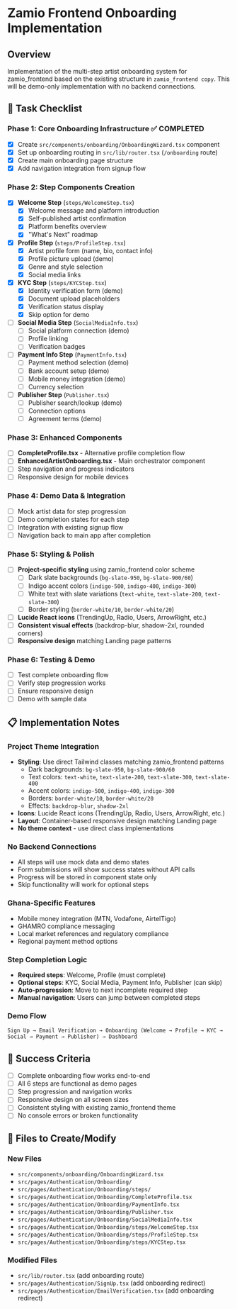 # Zamio Frontend Onboarding Implementation

## Overview
Implementation of the multi-step artist onboarding system for zamio_frontend based on the existing structure in `zamio_frontend copy`. This will be demo-only implementation with no backend connections.

## 🎯 Task Checklist

### Phase 1: Core Onboarding Infrastructure ✅ COMPLETED
- [x] Create `src/components/onboarding/OnboardingWizard.tsx` component
- [x] Set up onboarding routing in `src/lib/router.tsx` (`/onboarding` route)
- [x] Create main onboarding page structure
- [x] Add navigation integration from signup flow

### Phase 2: Step Components Creation
- [x] **Welcome Step** (`steps/WelcomeStep.tsx`)
  - [x] Welcome message and platform introduction
  - [x] Self-published artist confirmation
  - [x] Platform benefits overview
  - [x] "What's Next" roadmap

- [x] **Profile Step** (`steps/ProfileStep.tsx`)
  - [x] Artist profile form (name, bio, contact info)
  - [x] Profile picture upload (demo)
  - [x] Genre and style selection
  - [x] Social media links

- [x] **KYC Step** (`steps/KYCStep.tsx`)
  - [x] Identity verification form (demo)
  - [x] Document upload placeholders
  - [x] Verification status display
  - [x] Skip option for demo

- [ ] **Social Media Step** (`SocialMediaInfo.tsx`)
  - [ ] Social platform connection (demo)
  - [ ] Profile linking
  - [ ] Verification badges

- [ ] **Payment Info Step** (`PaymentInfo.tsx`)
  - [ ] Payment method selection (demo)
  - [ ] Bank account setup (demo)
  - [ ] Mobile money integration (demo)
  - [ ] Currency selection

- [ ] **Publisher Step** (`Publisher.tsx`)
  - [ ] Publisher search/lookup (demo)
  - [ ] Connection options
  - [ ] Agreement terms (demo)

### Phase 3: Enhanced Components
- [ ] **CompleteProfile.tsx** - Alternative profile completion flow
- [ ] **EnhancedArtistOnboarding.tsx** - Main orchestrator component
- [ ] Step navigation and progress indicators
- [ ] Responsive design for mobile devices

### Phase 4: Demo Data & Integration
- [ ] Mock artist data for step progression
- [ ] Demo completion states for each step
- [ ] Integration with existing signup flow
- [ ] Navigation back to main app after completion

### Phase 5: Styling & Polish
- [ ] **Project-specific styling** using zamio_frontend color scheme
  - [ ] Dark slate backgrounds (`bg-slate-950`, `bg-slate-900/60`)
  - [ ] Indigo accent colors (`indigo-500`, `indigo-400`, `indigo-300`)
  - [ ] White text with slate variations (`text-white`, `text-slate-200`, `text-slate-300`)
  - [ ] Border styling (`border-white/10`, `border-white/20`)
- [ ] **Lucide React icons** (TrendingUp, Radio, Users, ArrowRight, etc.)
- [ ] **Consistent visual effects** (backdrop-blur, shadow-2xl, rounded corners)
- [ ] **Responsive design** matching Landing page patterns

### Phase 6: Testing & Demo
- [ ] Test complete onboarding flow
- [ ] Verify step progression works
- [ ] Ensure responsive design
- [ ] Demo with sample data

## 📋 Implementation Notes

### Project Theme Integration
- **Styling**: Use direct Tailwind classes matching zamio_frontend patterns
  - Dark backgrounds: `bg-slate-950`, `bg-slate-900/60`
  - Text colors: `text-white`, `text-slate-200`, `text-slate-300`, `text-slate-400`
  - Accent colors: `indigo-500`, `indigo-400`, `indigo-300`
  - Borders: `border-white/10`, `border-white/20`
  - Effects: `backdrop-blur`, `shadow-2xl`
- **Icons**: Lucide React icons (TrendingUp, Radio, Users, ArrowRight, etc.)
- **Layout**: Container-based responsive design matching Landing page
- **No theme context** - use direct class implementations

### No Backend Connections
- All steps will use mock data and demo states
- Form submissions will show success states without API calls
- Progress will be stored in component state only
- Skip functionality will work for optional steps

### Ghana-Specific Features
- Mobile money integration (MTN, Vodafone, AirtelTigo)
- GHAMRO compliance messaging
- Local market references and regulatory compliance
- Regional payment method options

### Step Completion Logic
- **Required steps**: Welcome, Profile (must complete)
- **Optional steps**: KYC, Social Media, Payment Info, Publisher (can skip)
- **Auto-progression**: Move to next incomplete required step
- **Manual navigation**: Users can jump between completed steps

### Demo Flow
```
Sign Up → Email Verification → Onboarding (Welcome → Profile → KYC → Social → Payment → Publisher) → Dashboard
```

## 🚀 Success Criteria

- [ ] Complete onboarding flow works end-to-end
- [ ] All 6 steps are functional as demo pages
- [ ] Step progression and navigation works
- [ ] Responsive design on all screen sizes
- [ ] Consistent styling with existing zamio_frontend theme
- [ ] No console errors or broken functionality

## 📁 Files to Create/Modify

### New Files
- `src/components/onboarding/OnboardingWizard.tsx`
- `src/pages/Authentication/Onboarding/`
- `src/pages/Authentication/Onboarding/steps/`
- `src/pages/Authentication/Onboarding/CompleteProfile.tsx`
- `src/pages/Authentication/Onboarding/PaymentInfo.tsx`
- `src/pages/Authentication/Onboarding/Publisher.tsx`
- `src/pages/Authentication/Onboarding/SocialMediaInfo.tsx`
- `src/pages/Authentication/Onboarding/steps/WelcomeStep.tsx`
- `src/pages/Authentication/Onboarding/steps/ProfileStep.tsx`
- `src/pages/Authentication/Onboarding/steps/KYCStep.tsx`

### Modified Files
- `src/lib/router.tsx` (add onboarding route)
- `src/pages/Authentication/SignUp.tsx` (add onboarding redirect)
- `src/pages/Authentication/EmailVerification.tsx` (add onboarding redirect)
